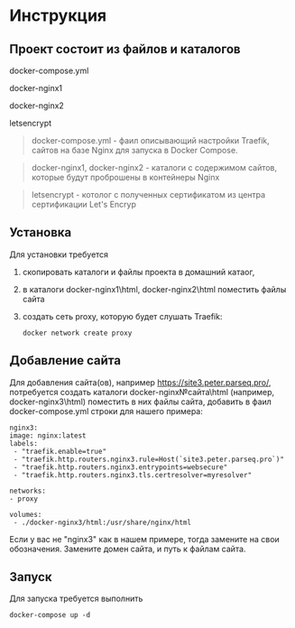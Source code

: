 Инструкция
=========================

Проект состоит из файлов и каталогов
--------------------------

docker-compose.yml

docker-nginx1

docker-nginx2

letsencrypt

> docker-compose.yml - фаил описывающий настройки Traefik,  сайтов на базе Nginx
 для запуска в Docker Compose.

> docker-nginx1, docker-nginx2 - каталоги с содержимом сайтов, которые будут проброшены в контейнеры Nginx

> letsencrypt -  котолог с полученных сертификатом из центра сертификации Let's Encryp

Установка
----------

Для установки требуется
1. скопировать каталоги и файлы проекта в домашний катаог,
2. в каталоги docker-nginx1\html, docker-nginx2\html поместить файлы сайта
3. создать сеть proxy, которую будет слушать Traefik:
       
       docker network create proxy



Добавление сайта
-----------------
Для добавления сайта(ов), например https://site3.peter.parseq.pro/,
потребуется создать каталоги docker-nginx№сайта\html (например, docker-nginx3\html)
поместить в них файлы сайта, добавить в фаил docker-compose.yml строки 
для нашего примера:

    nginx3:
    image: nginx:latest
    labels:
     - "traefik.enable=true"
     - "traefik.http.routers.nginx3.rule=Host(`site3.peter.parseq.pro`)"
     - "traefik.http.routers.nginx3.entrypoints=websecure"
     - "traefik.http.routers.nginx3.tls.certresolver=myresolver"

    networks:
    - proxy

    volumes:
     - ./docker-nginx3/html:/usr/share/nginx/html

 Если у вас не "nginx3" как в нашем примере, тогда замените на свои обозначения.
 Замените домен сайта, и путь к файлам сайта.

Запуск
------
Для запуска требуется выполнить

    docker-compose up -d
